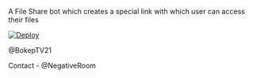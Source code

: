 A File Share bot which creates a special link with which user can access their files


[![Deploy](https://www.herokucdn.com/deploy/button.svg)](https://heroku.com/deploy)</br>


@BokepTV21


Contact - @NegativeRoom
